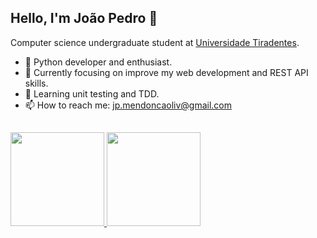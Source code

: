 ## Hello, I'm João Pedro 👋

Computer science undergraduate student at <a href="https://www.unit.br">Universidade Tiradentes</a>. 
- :snake: Python developer and enthusiast.
- 🔭 Currently focusing on improve my web development and REST API skills.
- 🌱 Learning unit testing and TDD.
- 📫 How to reach me: jp.mendoncaoliv@gmail.com
##

<div float="left">
  <a href="https://github.com/JP-Mendonca">
  <img height="150em" src="https://github-readme-stats.vercel.app/api?username=JP-Mendonca&show_icons=true&theme=tokyonight&include_all_commits=true&count_private=true"/>
  <img height="150em" src="https://github-readme-stats.vercel.app/api/top-langs/?username=JP-Mendonca&layout=compact&langs_count=7&theme=tokyonight"/>
</div>

##
  
